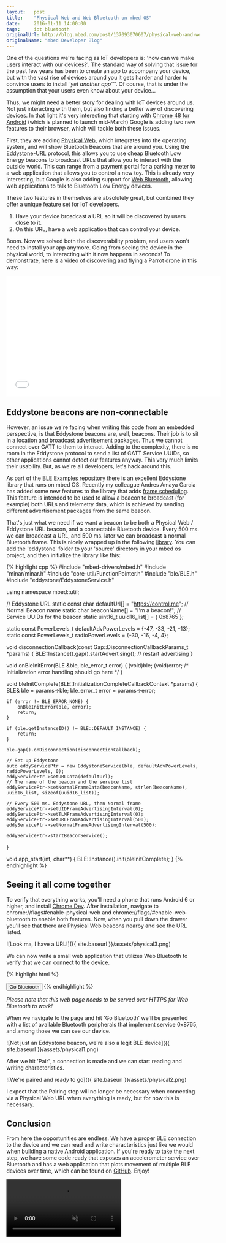 ```yaml
---
layout:   post
title:    "Physical Web and Web Bluetooth on mbed OS"
date:     2016-01-11 14:00:00
tags:     iot bluetooth
originalUrl: http://blog.mbed.com/post/137093070607/physical-web-and-web-bluetooth-on-mbed-os
originalName: "mbed Developer Blog"
---
```


One of the questions we're facing as IoT developers is: 'how can we make users interact with our devices?'. The standard way of solving that issue for the past few years has been to create an app to accompany your device, but with the vast rise of devices around you it gets harder and harder to convince users to install *'yet another app™'*. Of course, that is under the assumption that your users even know about your device...

<!--more-->

Thus, we might need a better story for dealing with IoT devices around us. Not just interacting with them, but also finding a better way of discovering devices. In that light it's very interesting that starting with [Chrome 48 for Android](http://www.androidpolice.com/2015/11/21/chrome-dev-48-rolls-out-with-early-bluetooth-web-api-support-on-chrome-os-dev-channel-and-android-marshmallow/) (which is planned to launch mid-March) Google is adding two new features to their browser, which will tackle both these issues.

First, they are adding [Physical Web](https://google.github.io/physical-web/), which integrates into the operating system, and will show Bluetooth Beacons that are around you. Using the [Eddystone-URL](https://developers.google.com/beacons/?hl=en) protocol, this allows you to use cheap Bluetooth Low Energy beacons to broadcast URLs that allow you to interact with the outside world. This can range from a payment portal for a parking meter to a web application that allows you to control a new toy. This is already very interesting, but Google is also adding support for [Web Bluetooth](https://www.w3.org/community/web-bluetooth/), allowing web applications to talk to Bluetooth Low Energy devices.

These two features in themselves are absolutely great, but combined they offer a unique feature set for IoT developers.

1. Have your device broadcast a URL so it will be discovered by users close to it.
2. On this URL, have a web application that can control your device.

Boom. Now we solved both the discoverability problem, and users won't need to install your app anymore. Going from seeing the device in the physical world, to interacting with it now happens in seconds! To demonstrate, here is a video of discovering and flying a Parrot drone in this way:

<iframe width="560" height="315" src="//www.youtube.com/embed/yILD_ZdXJW4" frameborder="0" allowfullscreen></iframe>

## Eddystone beacons are non-connectable

However, an issue we're facing when writing this code from an embedded perspective, is that Eddystone beacons are, well, beacons. Their job is to sit in a location and broadcast advertisement packages. Thus we cannot connect over GATT to them to interact. Adding to the complexity, there is no room in the Eddystone protocol to send a list of GATT Service UUIDs, so other applications cannot detect our features anyway. This very much limits their usability. But, as we're all developers, let's hack around this.

As part of the [BLE Examples repository](https://github.com/ARMmbed/ble-examples/tree/master/BLE_EddystoneService/source) there is an excellent Eddystone library that runs on mbed OS. Recently my colleague Andres Amaya Garcia has added some new features to the library that adds [frame scheduling](https://github.com/ARMmbed/ble-examples/pull/47). This feature is intended to be used to allow a beacon to broadcast (for example) both URLs and telemetry data, which is achieved by sending different advertisement packages from the same beacon.

That's just what we need if we want a beacon to be both a Physical Web / Eddystone URL beacon, and a connectable Bluetooth device. Every 500 ms. we can broadcast a URL, and 500 ms. later we can broadcast a normal Bluetooth frame. This is nicely wrapped up in the following [library](https://github.com/web-bluetooth/juggling/tree/ee6b224/firmware/source/eddystone). You can add the 'eddystone' folder to your 'source' directory in your mbed os project, and then initialize the library like this:

{% highlight cpp %}
#include "mbed-drivers/mbed.h"
#include "minar/minar.h"
#include "core-util/FunctionPointer.h"
#include "ble/BLE.h"
#include "eddystone/EddystoneService.h"

using namespace mbed::util;

// Eddystone URL
static const char defaultUrl[] = "https://control.me";
// Normal Beacon name
static char beaconName[] = "I'm a beacon!";
// Service UUIDs for the beacon
static uint16_t uuid16_list[] = { 0x8765 };

static const PowerLevels_t defaultAdvPowerLevels = {-47, -33, -21, -13};
static const PowerLevels_t radioPowerLevels      = {-30, -16, -4, 4};

void disconnectionCallback(const Gap::DisconnectionCallbackParams_t *params)
{
    BLE::Instance().gap().startAdvertising(); // restart advertising
}

void onBleInitError(BLE &ble, ble_error_t error)
{
    (void)ble;
    (void)error;
   /* Initialization error handling should go here */
}

void bleInitComplete(BLE::InitializationCompleteCallbackContext *params)
{
    BLE&        ble   = params->ble;
    ble_error_t error = params->error;

    if (error != BLE_ERROR_NONE) {
        onBleInitError(ble, error);
        return;
    }

    if (ble.getInstanceID() != BLE::DEFAULT_INSTANCE) {
        return;
    }

    ble.gap().onDisconnection(disconnectionCallback);

    // Set up Eddystone
    auto eddyServicePtr = new EddystoneService(ble, defaultAdvPowerLevels, radioPowerLevels, 0);
    eddyServicePtr->setURLData(defaultUrl);
    // The name of the beacon and the service list
    eddyServicePtr->setNormalFrameData(beaconName, strlen(beaconName), uuid16_list, sizeof(uuid16_list));

    // Every 500 ms. Eddystone URL, then Normal frame
    eddyServicePtr->setUIDFrameAdvertisingInterval(0);
    eddyServicePtr->setTLMFrameAdvertisingInterval(0);
    eddyServicePtr->setURLFrameAdvertisingInterval(500);
    eddyServicePtr->setNormalFrameAdvertisingInterval(500);

    eddyServicePtr->startBeaconService();
}

void app_start(int, char**) {
    BLE::Instance().init(bleInitComplete);
}
{% endhighlight %}

## Seeing it all come together

To verify that everything works, you'll need a phone that runs Android 6 or higher, and install [Chrome Dev](https://play.google.com/store/apps/details?id=com.chrome.dev&hl=en_GB). After installation, navigate to chrome://flags#enable-physical-web and chrome://flags/#enable-web-bluetooth to enable both features. Now, when you pull down the drawer you'll see that there are Physical Web beacons nearby and see the URL listed.

![Look ma, I have a URL!]({{ site.baseurl }}/assets/physical3.png)

We can now write a small web application that utilizes Web Bluetooth to verify that we can connect to the device.

{% highlight html %}
<html>
  <head>
    <meta charset="utf-8">
    <meta name="viewport" content="width=device-width, initial-scale=1">
    <title>Web Bluetooth demo</title>
  </head>
  <body>
    <button id="go">Go Bluetooth</button>
    <script>
    document.querySelector('#go').onclick = (e) => {
      e.preventDefault();
      // Use the same service UUID as in mbed here!
      navigator.bluetooth.requestDevice({ filters: [{ services: [ 0x8765 ] }] })
        .then(device => {
          console.log('Found device ' + device.name);
          return device.connectGATT();
        )
        .then(() =>
          alert('Connected over GATT!');
        });
        .catch(err => {
          alert('' + err + ' ' + JSON.stringify(err));
        });
      };
    </script>
  </body>
</html>
{% endhighlight %}

*Please note that this web page needs to be served over HTTPS for Web Bluetooth to work!*

When we navigate to the page and hit 'Go Bluetooth' we'll be presented with a list of available Bluetooth peripherals that implement service 0x8765, and among those we can see our device.

![Not just an Eddystone beacon, we're also a legit BLE device]({{ site.baseurl }}/assets/physical1.png)

After we hit 'Pair', a connection is made and we can start reading and writing characteristics.

![We're paired and ready to go]({{ site.baseurl }}/assets/physical2.png)

I expect that the Pairing step will no longer be necessary when connecting via a Physical Web URL when everything is ready, but for now this is necessary.

## Conclusion

From here the opportunities are endless. We have a proper BLE connection to the device and we can read and write characteristics just like we would when building a native Android application. If you're ready to take the next step, we have some code ready that exposes an accelerometer service over Bluetooth and has a web application that plots movement of multiple BLE devices over time, which can be found on [GitHub](http://github.com/web-bluetooth/juggling). Enjoy!

<video autoplay loop muted>
  <source src="{{ site.baseurl }}/assets/devicemotion.mp4" type="video/mp4">
</video>
